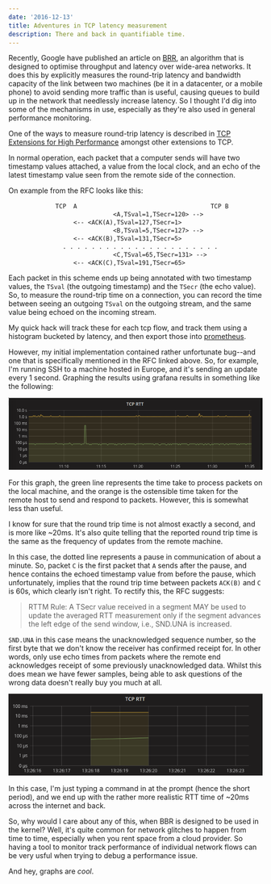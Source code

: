 ```yaml
---
date: '2016-12-13'
title: Adventures in TCP latency measurement
description: There and back in quantifiable time.
---
```


Recently, Google have published an article on [BRR](http://queue.acm.org/detail.cfm?id=3022184), an algorithm that is designed to optimise throughput and latency over wide-area networks.<!--more--> It does this by explicitly measures the round-trip latency and bandwidth capacity of the link between two machines (be it in a datacenter, or a mobile phone) to avoid sending more traffic than is useful, causing queues to build up in the network that needlessly increase latency. So I thought I'd dig into some of the mechanisms in use, especially as they're also used in general performance monitoring.


One of the ways to measure round-trip latency is described in [TCP Extensions for High Performance](https://tools.ietf.org/html/rfc7323#section-4) amongst other extensions to TCP.

<!-- ![Normal TCP operation](/images/2016-12-13-tcp-rtt-measurement/seq-a.svg) -->

In normal operation, each packet that a computer sends will have two timestamp values attached, a value from the local clock, and an echo of the latest timestamp value seen from the remote side of the connection. 

On example from the RFC looks like this:
```
             TCP  A                                     TCP B
                             <A,TSval=1,TSecr=120> -->
                  <-- <ACK(A),TSval=127,TSecr=1>
                             <B,TSval=5,TSecr=127> -->
                  <-- <ACK(B),TSval=131,TSecr=5>
               . . . . . . . . . . . . . . . . . . . . . .
                             <C,TSval=65,TSecr=131> -->
                  <-- <ACK(C),TSval=191,TSecr=65>
```

Each packet in this scheme ends up being annotated with two timestamp values, the `TSval` (the outgoing timestamp) and the `TSecr` (the echo value). So, to measure the round-trip time on a connection, you can record the time between seeing an outgoing `TSval` on the outgoing stream, and the same value being echoed on the incoming stream.

My quick hack will track these for each tcp flow, and track them using a histogram bucketed by latency, and then export those into [prometheus](https://prometheus.io/).

However, my initial implementation contained rather unfortunate bug--and one that is specifically mentioned in the RFC linked above. So, for example, I'm running SSH to a machine hosted in Europe, and it's sending an update every 1 second. Graphing the results using grafana results in something like the following:

![Graph with erroneous 1sec round trip time](/images/2016-12-13-tcp-rtt-measurement/wrong-graph.png)

For this graph, the  green line represents the time take to process packets on the local machine, and the orange is the ostensible time taken for the remote host to send and respond to packets. However, this is somewhat less than useful.

I know for sure that the round trip time is not almost exactly a second, and is more like ~20ms. It's also quite telling that the reported round trip time is the same as the frequency of updates from the remote machine.

In this case, the dotted line represents a pause in communication of about a minute. So, packet `C` is the first packet that `A` sends after the pause, and hence contains the echoed timestamp value from before the pause, which unfortunately, implies that the round trip time between packets `ACK(B)` and `C` is 60s, which clearly isn't right. To rectify this, the RFC suggests:

>    RTTM Rule: A TSecr value received in a segment MAY be used to update
>               the averaged RTT measurement only if the segment advances
>               the left edge of the send window, i.e., SND.UNA is
>               increased.

`SND.UNA` in this case means the unacknowledged sequence number, so the first byte that we don't know the receiver has confirmed receipt for. In other words, only use echo times from packets where the remote end acknowledges receipt of some previously unacknowledged data. Whilst this does mean we have fewer samples, being able to ask questions of the wrong data doesn't really buy you much at all.

![Corrected Graph](/images/2016-12-13-tcp-rtt-measurement/fixed-graph-ssh.png)

In this case, I'm just typing a command in at the prompt (hence the short period), and we end up with the rather more realistic RTT time of ~20ms across the internet and back. 

So, why would I care about any of this, when BBR is designed to be used in the kernel? Well, it's quite common for network glitches to happen from time to time, especially when you rent space from a cloud provider. So having a tool to monitor track performance of individual network flows can be very usful when trying to debug a performance issue.

And hey, graphs are _cool_.

